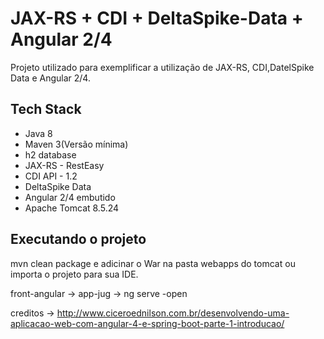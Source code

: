 # JAX-RS + CDI + DeltaSpike-Data + Angular 2/4
Projeto utilizado para exemplificar a utilização de JAX-RS, CDI,DatelSpike Data e Angular 2/4.

## Tech Stack
* Java 8
* Maven 3(Versão mínima)
* h2 database
* JAX-RS - RestEasy
* CDI API - 1.2
* DeltaSpike Data
* Angular 2/4 embutido
* Apache Tomcat 8.5.24

## Executando o projeto

mvn clean package e adicinar o War na pasta webapps do tomcat ou importa o projeto para sua IDE.

front-angular -> app-jug -> ng serve -open

creditos -> http://www.ciceroednilson.com.br/desenvolvendo-uma-aplicacao-web-com-angular-4-e-spring-boot-parte-1-introducao/

